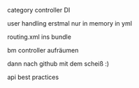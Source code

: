 category controller DI

user handling erstmal nur in memory in yml

routing.xml ins bundle

bm controller aufräumen

dann nach github mit dem scheiß :)

api best practices